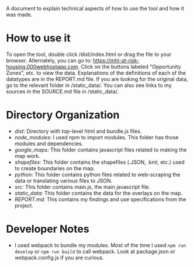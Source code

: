A document to explain technical aspects of how to use the tool and how it was made.

# How to use it
To open the tool, double click /dist/index.html or drag the file to your browser. Alternately, you can go to: https://mhl-at-risk-housing.000webhostapp.com. Click on the buttons labeled "Opportunity Zones", etc. to view the data. Explanations of the definitions of each of the datatypes are in the REPORT.md file. If you are looking for the original data, go to the relevant folder in /static_data/. You can also see links to my sources in the SOURCE.md file in /static_data/.

# Directory Organization
* *dist:* Directory with top-level html and bundle.js files.
* *node_modules:* I used npm to import modules. This folder has those modules and dependencies.
* *google_maps:* This folder contains javascript files related to making the map work.
* *shapefiles:* This folder contains the shapefiles (.JSON, .kml, etc.) used to create boundaries on the map.
* *python:* This folder contains python files related to web-scraping the data or translating various files to JSON.
* *src:* This folder contains main.js, the main javascript file.
* *static_data:* This folder contains the data for the overlays on the map.
* *REPORT.md:* This contains my findings and use specifications from the project.

# Developer Notes
* I used webpack to bundle my modules. Most of the time I used `npm run develop` or `npm run build` to call webpack. Look at package.json or webpack.config.js if you are curious.
